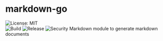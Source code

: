 # markdown-go

![[License: MIT](https://img.shields.io/badge/License-MIT-yellow.svg)](https://opensource.org/licenses/MIT)  
![Build](https://github.com/cjlapao/markdown-go/workflows/Go/badge.svg)
![Release](https://github.com/cjlapao/markdown-go/workflows/Build%20Artifact/badge.svg)
![Security](https://github.com/cjlapao/markdown-go/workflows/CodeQL/badge.svg)
Markdown module to generate markdown documents

